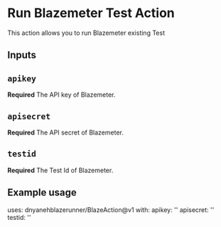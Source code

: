 # Run Blazemeter Test Action

This action allows you to run Blazemeter existing Test

## Inputs

## `apikey`
**Required** The API key of Blazemeter.
## `apisecret`
**Required** The API secret of Blazemeter.
## `testid`
**Required** The Test Id of Blazemeter.



## Example usage

uses: dnyanehblazerunner/BlazeAction@v1
with:
   apikey: ''
   apisecret: ''
   testid: ''
